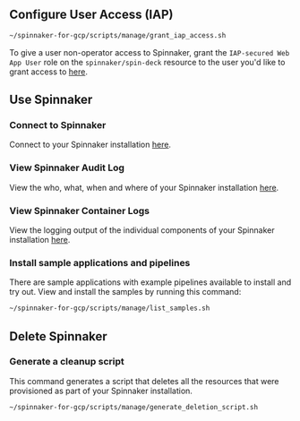## Configure User Access (IAP)

```bash
~/spinnaker-for-gcp/scripts/manage/grant_iap_access.sh
```

To give a user non-operator access to Spinnaker, grant the `IAP-secured Web App User` role on the `spinnaker/spin-deck` resource to the user you'd like to grant access to [here](https://console.developers.google.com/security/iap?project={{project-id}}).

## Use Spinnaker

### Connect to Spinnaker

Connect to your Spinnaker installation [here](https://$DOMAIN_NAME).

### View Spinnaker Audit Log

View the who, what, when and where of your Spinnaker installation
[here](https://console.developers.google.com/logs/viewer?project={{project-id}}&resource=cloud_function&logName=projects%2F{{project-id}}%2Flogs%2F$CLOUD_FUNCTION_NAME&minLogLevel=200).

### View Spinnaker Container Logs

View the logging output of the individual components of your Spinnaker installation
[here](https://console.developers.google.com/logs/viewer?project={{project-id}}&resource=k8s_container%2Fcluster_name%2F$GKE_CLUSTER%2Fnamespace_name%2Fspinnaker).

### Install sample applications and pipelines

There are sample applications with example pipelines available to install and try out.
View and install the samples by running this command:

```bash
~/spinnaker-for-gcp/scripts/manage/list_samples.sh
```

## Delete Spinnaker

### Generate a cleanup script

This command generates a script that deletes all the resources that were provisioned as part of your Spinnaker installation.

```bash
~/spinnaker-for-gcp/scripts/manage/generate_deletion_script.sh
```
